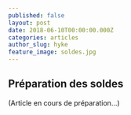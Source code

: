 ```yaml
---
published: false
layout: post
date: 2018-06-10T00:00:00.000Z
categories: articles
author_slug: hyke
feature_image: soldes.jpg
---
```

## Préparation des soldes

(Article en cours de préparation...)
